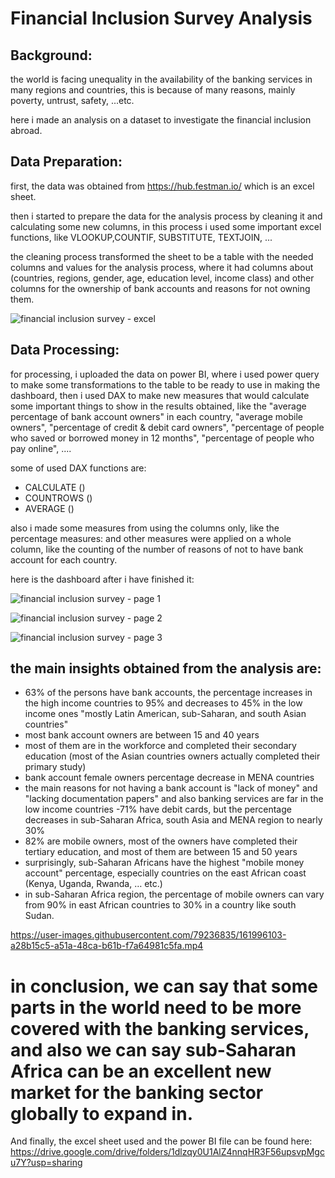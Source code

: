 # Financial Inclusion Survey Analysis

## Background:
the world is facing unequality in the availability of the banking services in many regions and countries, this is because of many reasons, mainly poverty, untrust, safety, ...etc.

here i made an analysis on a dataset to investigate the financial inclusion abroad.

## Data Preparation:
first, the data was obtained from https://hub.festman.io/ which is an excel sheet.

then i started to prepare the data for the analysis process by cleaning it and calculating some new columns, in this process i used some important excel functions, like 
VLOOKUP,COUNTIF, SUBSTITUTE, TEXTJOIN, ... 

the cleaning process transformed the sheet to be a table with the needed columns and values for the analysis process, where it had columns about (countries, regions, gender, age, education level, income class) and other columns for the ownership of bank accounts and reasons for not owning them.

![financial inclusion survey - excel](https://user-images.githubusercontent.com/79236835/161986419-cfc61d3a-0f68-41df-a7b1-d145c186518e.png)

## Data Processing:
for processing, i uploaded the data on power BI, where i used power query to make some transformations to the table to be ready to use in making the dashboard, then i used DAX to make new measures that would calculate some important things to show in the results obtained, like the "average percentage of bank account owners" in each country, "average mobile owners", "percentage of credit & debit card owners", "percentage of people who saved or borrowed money in 12 months", "percentage of people who pay online", ....

some of used DAX functions are:
- CALCULATE ()
- COUNTROWS ()
- AVERAGE ()

also i made some measures from using the columns only, like the percentage measures: and other measures were applied on a whole column, like the counting of the number of reasons of not to have bank account for each country.

here is the dashboard after i have finished it:

![financial inclusion survey - page 1](https://user-images.githubusercontent.com/79236835/161991728-d9fbcee2-afb9-4c94-89a0-683f0005e100.png)

![financial inclusion survey - page 2](https://user-images.githubusercontent.com/79236835/161991963-1f8aae35-18cf-40ba-b143-f6c3471b382a.png)

![financial inclusion survey - page 3](https://user-images.githubusercontent.com/79236835/161993158-2b494512-b057-4bab-bf10-aa2b39b85c89.png)


## the main insights obtained from the analysis are:
- 63% of the persons have bank accounts, the percentage increases in the high income countries to 95% and decreases to 45% in the low income ones "mostly Latin American, sub-Saharan, and south Asian countries"
- most bank account owners are between 15 and 40 years
- most of them are in the workforce and completed their secondary education (most of the Asian countries owners actually completed their primary study)
- bank account female owners percentage decrease in MENA countries
- the main reasons for not having a bank account is "lack of money" and "lacking documentation papers" and also banking services are far in the low income countries
-71% have debit cards, but the percentage decreases in sub-Saharan Africa, south Asia and MENA region to nearly 30%
- 82% are mobile owners, most of the owners have completed their tertiary education, and most of them are between 15 and 50 years
- surprisingly, sub-Saharan Africans have the highest "mobile money account" percentage, especially countries on the east African coast (Kenya, Uganda, Rwanda, … etc.)
- in sub-Saharan Africa region, the percentage of mobile owners can vary from 90% in east African countries to 30% in a country like south Sudan.


https://user-images.githubusercontent.com/79236835/161996103-a28b15c5-a51a-48ca-b61b-f7a64981c5fa.mp4


# in conclusion, we can say that some parts in the world need to be more covered with the banking services, and also we can say sub-Saharan Africa can be an excellent new market for the banking sector globally to expand in.

And finally, the excel sheet used and the power BI file can be found here: https://drive.google.com/drive/folders/1dlzqy0U1AlZ4nnqHR3F56upsvpMgcu7Y?usp=sharing
